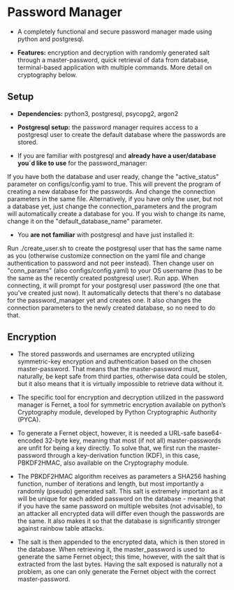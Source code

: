 # Password Manager

- A completely functional and secure password manager made using python and postgresql. 

- **Features:** encryption and decryption with randomly generated salt through a master-password, quick retrieval of data from database, terminal-based application with multiple commands. More detail on cryptography below.

## Setup

- **Dependencies:** python3, postgresql, psycopg2, argon2

- **Postgresql setup:** the password manager requires access to a postgresql user to create the default database where the passwords are stored. 

- If you are familiar with postgresql and **already have a user/database you´d like to use** for the password_manager:

If you have both the database and user ready, change the "active_status"  parameter on configs/config.yaml to true. This will prevent the program of creating a new database for the passwords. And change the connection parameters in the same file. Alternatively, if you have only the user, but not a database yet, just change the connection_parameters and the program will automatically create a database for you. If you wish to change its name, change it on the "default_database_name" parameter.

- You **are not familiar** with postgresql and have just installed it:

Run ./create_user.sh to create the postgresql user that has the same name as you (otherwise customize connection on the yaml file and change authentication to password and not peer instead). Then change user on "conn_params" (also configs/config.yaml) to your OS username (has to be the same as the recently created postgresql user). Run app. When connecting, it will prompt for your postgresql user password (the one that you've created just now). It automatically detects that there's no database for the password_manager yet and creates one. It also changes the connection parameters to the newly created database, so no need to do that.

## Encryption

- The stored passwords and usernames are encrypted utilizing symmetric-key encryption and authentication based on the chosen master-password. That means that the master-password must, naturally, be kept safe from third parties, otherwise data could be stolen, but it also means that it is virtually impossible to retrieve data without it.

- The specific tool for encryption and decryption utilized in the password manager is Fernet, a tool for symmetric encryption available on python’s Cryptography module, developed by Python Cryptographic Authority (PYCA).

- To generate a Fernet object, however, it is needed a URL-safe base64-encoded 32-byte key, meaning that most (if not all) master-passwords are unfit for being a key directly. To solve that, we first run the master-password through a key-derivation function (KDF), in this case, PBKDF2HMAC, also available on the Cryptography module.

- The PBKDF2HMAC algorithm receives as parameters a SHA256 hashing function, number of iterations and length, but most importantly a randomly (pseudo) generated salt. This salt is extremely important as it will be unique for each added password on the database - meaning that if you have the same password on multiple websites (not advisable), to an attacker all encrypted data will differ even though the passwords are the same. It also makes it so that the database is significantly stronger against rainbow table attacks.

- The salt is then appended to the encrypted data, which is then stored in the database. When retrieving it, the master_password is used to generate the same Fernet object; this time, however, with the salt that is extracted from the last bytes. Having the salt exposed is naturally not a problem, as one can only generate the Fernet object with the correct master-password.
